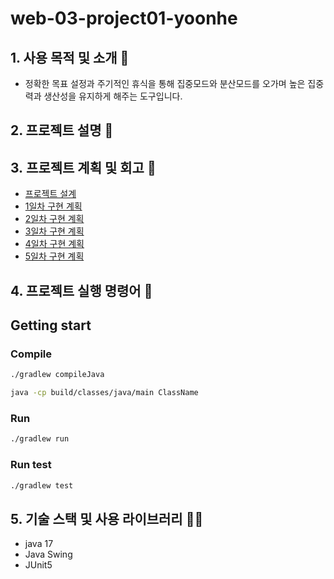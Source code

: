 # web-03-project01-yoonhe

## 1.  **사용 목적 및 소개 🚀**

- 정확한 목표 설정과 주기적인 휴식을 통해 집중모드와 분산모드를 오가며 높은 집중력과 생산성을 유지하게 해주는 도구입니다.

## 2.  프로젝트 설명 🌄


## 3. **프로젝트 계획 및 회고 🥇**
- [프로젝트 설계](https://github.com/1mptera/web-03-project01-yoonhe/issues/1)
- [1일차 구현 계획](https://github.com/1mptera/web-03-project01-yoonhe/issues/3)
- [2일차 구현 계획](https://github.com/1mptera/web-03-project01-yoonhe/issues/5)
- [3일차 구현 계획](https://github.com/1mptera/web-03-project01-yoonhe/issues/13)
- [4일차 구현 계획](https://github.com/1mptera/web-03-project01-yoonhe/issues/18)
- [5일차 구현 계획](https://github.com/1mptera/web-03-project01-yoonhe/issues/24)

## 4.  프로젝트 실행 명령어 📱

## ****Getting start****

### Compile

```bash
./gradlew compileJava

java -cp build/classes/java/main ClassName
```

### Run

```bash
./gradlew run
```

### Run test

```bash
./gradlew test
```

## 5.  ****기술 스택 및 사용 라이브러리 👨‍💻****
- java 17
- Java Swing
- JUnit5
